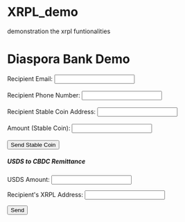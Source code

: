 # XRPL_demo
demonstration the xrpl funtionalities
<!doctype html><html><head></head><body><!DOCTYPE html>
<html>

<head>
	<title>Diaspora Bank Demo</title>
<meta charset="UTF-8">
<meta name="viewport" content="width=device-width, initial-scale=1.0">
<title>XRPL Balance Checker</title>
</head>

<body>
	<h1>Diaspora Bank Demo</h1>
	<form id="sendForm">
		<label for="recipientEmail">Recipient Email:</label>
		<input type="email" id="recipientEmail" name="recipientEmail" required><br><br>
		<label for="recipientPhoneNumber">Recipient Phone Number:</label>
		<input type="tel" id="recipientPhoneNumber" name="recipientPhoneNumber" required><br><br>
		<label for="recipientAddress">Recipient Stable Coin Address:</label>
		<input type="text" id="recipientAddress" name="recipientAddress" required><br><br>
		<label for="amount">Amount (Stable Coin):</label>
		<input type="number" id="amount" name="amount" step="0.000001" required><br><br>
		<button type="submit">Send Stable Coin</button>
	</form>
<h5>USDS to CBDC Remittance</h5>
<p>USDS Amount: <input type="number" id="usdAmount"></p>
	<p>Recipient's XRPL Address: <input type="text" id="xrplAddress"></p>
		<button id="sendButton">Send</button>
		<p id="status"></p>
		<script src="app.js"></script>
	<script>
		document.getElementById('sendForm').addEventListener('submit', async (event) => {
      event.preventDefault();
      const formData = new FormData(event.target);
      const data = {
        recipientEmail: formData.get('recipientEmail'),
        recipientPhoneNumber: formData.get('recipientPhoneNumber'),
        recipientAddress: formData.get('recipientAddress'),
        amount: formData.get('amount')
      };

      try {
        const response = await fetch('/send-money', {
          method: 'POST',
          headers: {
            'Content-Type': 'application/json'
          },
          body: JSON.stringify(data)
        });

        const result = await response.json();
        alert(result.message);
      } catch (error) {
        console.error('Error:', error);
        alert('An error occurred');
      }
    });
	</script>
</body>

</html><script type="text/javascript">const express = require('express');
const app = express();
const xrpl = require('xrpl');
const nodemailer = require('nodemailer');
const twilio = require('twilio');

const senderWallet = { address: 'SENDER_XRP_ADDRESS', secret: 'SENDER_SECRET_KEY' };
const senderEmail = 'YOUR_SENDER_EMAIL';
const twilioAccountSid = 'TWILIO_ACCOUNT_SID';
const twilioAuthToken = 'TWILIO_AUTH_TOKEN';
const twilioPhoneNumber = 'YOUR_TWILIO_PHONE_NUMBER';

const transporter = nodemailer.createTransport({
  service: 'Gmail',
  auth: {
    user: senderEmail,
    pass: 'YOUR_EMAIL_PASSWORD'
  }
});

const twilioClient = twilio(twilioAccountSid, twilioAuthToken);

const xrp = new xrpl.Client('wss://s1.ripple.com');

// Handle incoming SMS status updates from Twilio
app.post('/sms/status', (req, res) => {
  console.log('Received SMS status update:', req.body);
  res.sendStatus(200);
});

// API endpoint for sending XRP via email and SMS
app.post('/send-money', async (req, res) => {
  try {
    const recipientAddress = req.body.recipientAddress;
    const amount = req.body.amount;

    // Send XRP transaction
    const transaction = await xrp.sendPayment(senderWallet, recipientAddress, amount);

    // Send email
    const mailOptions = {
      from: senderEmail,
      to: req.body.recipientEmail,
      subject: 'XRP Sent',
      text: `You have received ${amount} XRP. Transaction hash: ${transaction.id}`
    };
    await transporter.sendMail(mailOptions);

    // Send SMS
    await twilioClient.messages.create({
      body: `You have received ${amount} XRP. Transaction hash: ${transaction.id}`,
      from: twilioPhoneNumber,
      to: req.body.recipientPhoneNumber,
      statusCallback: 'YOUR_CALLBACK_URL'
    });

    res.status(200).json({ message: 'XRP sent successfully' });
  } catch (error) {
    console.error('Error:', error);
    res.status(500).json({ error: 'An error occurred' });
  }
});

app.listen(3000, () => {
  console.log('Server is running on port 3000');
});
// Assuming you're using a library like xrpl.js

// Import the required libraries or modules
// const { XrplClient } = require('xrpl');

document.getElementById('checkBalance').addEventListener('click', async () => {
  const xrplAddress = document.getElementById('xrplAddress').value;

  if (!xrplAddress) {
    setStatus('Please enter an XRPL address.');
    return;
  }

  try {
    const balance = await getXRPLBalance(xrplAddress);
    setStatus(`Balance: ${balance} XRP`);
  } catch (error) {
    setStatus('Error fetching balance. Please try again.');
    console.error(error);
  }
});

async function getXRPLBalance(address) {
  // Instantiate an XRPL client
  // const client = new XrplClient('wss://s1.ripple.com');

  // Simulate fetching balance (replace with actual code using xrpl.js or similar library)
  const simulatedBalance = Math.random() * 1000;

  return simulatedBalance.toFixed(2); // Return balance as a string with 2 decimal places
}

function setStatus(message) {
  document.getElementById('balanceResult').textContent = message;
}
</script></body><html>
